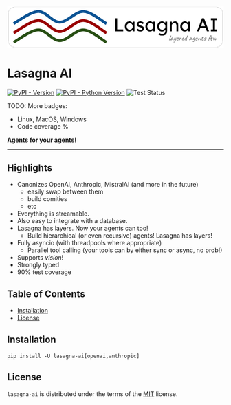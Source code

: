 ![Lasagna AI Logo](./logos/lasagna-ai.png)

# Lasagna AI

[![PyPI - Version](https://img.shields.io/pypi/v/lasagna-ai.svg)](https://pypi.org/project/lasagna-ai)
[![PyPI - Python Version](https://img.shields.io/pypi/pyversions/lasagna-ai.svg)](https://pypi.org/project/lasagna-ai)
![Test Status](https://github.com/Rhobota/lasagna-ai/actions/workflows/test.yml/badge.svg?branch=main)

TODO: More badges:
 - Linux, MacOS, Windows
 - Code coverage %

**Agents for your agents!**

-----

## Highlights

- Canonizes OpenAI, Anthropic, MistralAI (and more in the future)
   - easily swap between them
   - build comities
   - etc
- Everything is streamable.
- Also easy to integrate with a database.
- Lasagna has layers. Now your agents can too!
   - Build hierarchical (or even recursive) agents! Lasagna has layers!
- Fully asyncio (with threadpools where appropriate)
   - Parallel tool calling (your tools can by either sync or async, no prob!)
- Supports _vision_!
- Strongly typed
- 90% test coverage

## Table of Contents

- [Installation](#installation)
- [License](#license)

## Installation

```console
pip install -U lasagna-ai[openai,anthropic]
```

## License

`lasagna-ai` is distributed under the terms of the [MIT](https://spdx.org/licenses/MIT.html) license.
